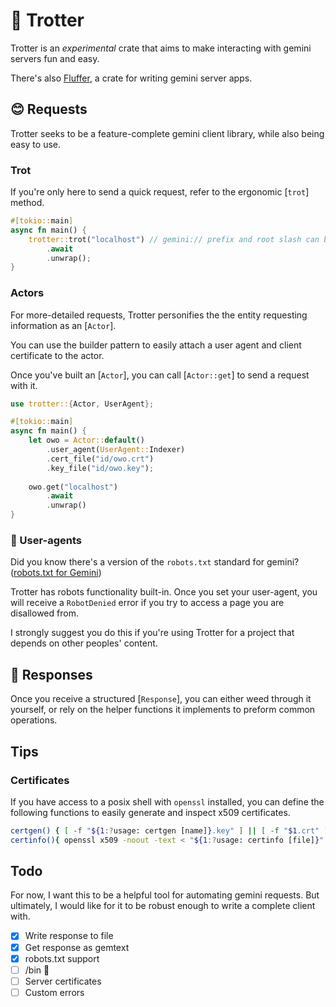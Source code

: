 # 🎠 Trotter
Trotter is an *experimental* crate that aims to make
interacting with gemini servers fun and easy.

There's also [Fluffer](https://docs.rs/fluffer), a crate for writing gemini server apps.

## 😊 Requests
Trotter seeks to be a feature-complete gemini client
library, while also being easy to use.

### Trot
If you're only here to send a quick request, refer to the
ergonomic [`trot`] method.

``` rust
#[tokio::main]
async fn main() {
    trotter::trot("localhost") // gemini:// prefix and root slash can be elided
        .await
        .unwrap();
}
```

### Actors

For more-detailed requests, Trotter personifies the
the entity requesting information as an [`Actor`].

You can use the builder pattern to easily attach a user
agent and client certificate to the actor.

Once you've built an [`Actor`], you can call [`Actor::get`]
to send a request with it.

``` rust
use trotter::{Actor, UserAgent};

#[tokio::main]
async fn main() {
    let owo = Actor::default()
        .user_agent(UserAgent::Indexer)
        .cert_file("id/owo.crt")
        .key_file("id/owo.key");
        
    owo.get("localhost")
        .await
        .unwrap()
}
```

### 🤖 User-agents
Did you know there's a version of the `robots.txt` standard
for gemini? ([robots.txt for Gemini](https://geminiprotocol.net/docs/companion/robots.gmi))

Trotter has robots functionality built-in. Once you set your
user-agent, you will receive a `RobotDenied` error if you
try to access a page you are disallowed from.

I strongly suggest you do this if you're using Trotter for a
project that depends on other peoples' content.

## 🎁 Responses
Once you receive a structured [`Response`], you can either
weed through it yourself, or rely on the helper functions it
implements to preform common operations.

## Tips
### Certificates
If you have access to a posix shell with `openssl`
installed, you can define the following functions to easily
generate and inspect x509 certificates.

``` sh
certgen() { [ -f "${1:?usage: certgen [name]}.key" ] || [ -f "$1.crt" ] || ( openssl req -new -subj "/CN=$1" -x509 -newkey ec -pkeyopt ec_paramgen_curve:prime256v1 -days 3650 -nodes -out "$1.crt" -keyout "$1.key" && printf '📜 Cert generated\n' ) ;}
certinfo(){ openssl x509 -noout -text < "${1:?usage: certinfo [file]}" ;}
```

## Todo
For now, I want this to be a helpful tool for automating
gemini requests. But ultimately, I would like for it to be
robust enough to write a complete client with.

- [X] Write response to file
- [X] Get response as gemtext
- [X] robots.txt support
- [ ] /bin 👀
- [ ] Server certificates
- [ ] Custom errors
